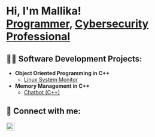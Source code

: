 <h1>Hi, I'm Mallika! <br/><a href="https://github.com/mallika05">Programmer</a>, <a href="https://www.linkedin.com/in/mallikaoberoi/">Cybersecurity Professional</a>

<h2>👨‍💻 Software Development Projects:</h2>

- <b>Object Oriented Programming in C++</b>
  - [Linux System Monitor](https://github.com/Mallika05/CppND-System-Monitor)
- <b>Memory Management in C++</b>
  - [Chatbot (C++)](https://github.com/Mallika05/CppND-Memory-Management-Chatbot)

<h2> 🤳 Connect with me:</h2>

[<img align="left" alt="MallikaOberoi | LinkedIn" width="22px" src="https://cdn.jsdelivr.net/npm/simple-icons@v3/icons/linkedin.svg" />][linkedin]

[linkedin]: https://linkedin.com/in/mallikaoberoi

<!--
Here are some ideas to get you started:

- 🔭 I’m currently working on ...
- 🌱 I’m currently learning ...
- 👯 I’m looking to collaborate on ...
- 🤔 I’m looking for help with ...
- 💬 Ask me about ...
- 📫 How to reach me: ...
- 😄 Pronouns: ...
- ⚡ Fun fact: ...
-->
